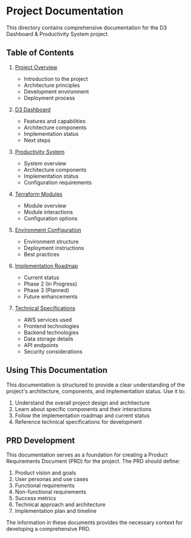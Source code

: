 # Project Documentation

This directory contains comprehensive documentation for the D3 Dashboard & Productivity System project.

## Table of Contents

1. [Project Overview](./1_project_overview.md)
   - Introduction to the project
   - Architecture principles
   - Development environment
   - Deployment process

2. [D3 Dashboard](./2_d3_dashboard.md)
   - Features and capabilities
   - Architecture components
   - Implementation status
   - Next steps

3. [Productivity System](./3_productivity_system.md)
   - System overview
   - Architecture components
   - Implementation status
   - Configuration requirements

4. [Terraform Modules](./4_terraform_modules.md)
   - Module overview
   - Module interactions
   - Configuration options

5. [Environment Configuration](./5_environment_configuration.md)
   - Environment structure
   - Deployment instructions
   - Best practices

6. [Implementation Roadmap](./6_implementation_roadmap.md)
   - Current status
   - Phase 2 (In Progress)
   - Phase 3 (Planned)
   - Future enhancements

7. [Technical Specifications](./7_technical_specifications.md)
   - AWS services used
   - Frontend technologies
   - Backend technologies
   - Data storage details
   - API endpoints
   - Security considerations

## Using This Documentation

This documentation is structured to provide a clear understanding of the project's architecture, components, and implementation status. Use it to:

1. Understand the overall project design and architecture
2. Learn about specific components and their interactions
3. Follow the implementation roadmap and current status
4. Reference technical specifications for development

## PRD Development

This documentation serves as a foundation for creating a Product Requirements Document (PRD) for the project. The PRD should define:

1. Product vision and goals
2. User personas and use cases
3. Functional requirements
4. Non-functional requirements
5. Success metrics
6. Technical approach and architecture
7. Implementation plan and timeline

The information in these documents provides the necessary context for developing a comprehensive PRD.
